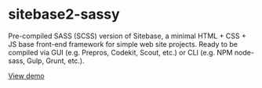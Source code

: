 # sitebase2-sassy
Pre-compiled SASS (SCSS) version of Sitebase, a minimal HTML + CSS + JS base front-end framework for simple web site projects. Ready to be compiled via GUI (e.g. Prepros, Codekit, Scout, etc.) or CLI (e.g. NPM node-sass, Gulp, Grunt, etc.).

[View demo](https://kccnma.github.io/sitebase2-sassy/)
